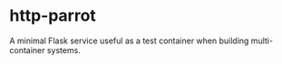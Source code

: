 # http-parrot

A minimal Flask service useful as a test container when building multi-container systems.
